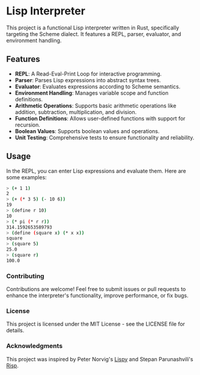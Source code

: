 # Lisp Interpreter

This project is a functional Lisp interpreter written in Rust, specifically targeting the Scheme dialect. It features a REPL, parser, evaluator, and environment handling.

## Features

- **REPL**: A Read-Eval-Print Loop for interactive programming.
- **Parser**: Parses Lisp expressions into abstract syntax trees.
- **Evaluator**: Evaluates expressions according to Scheme semantics.
- **Environment Handling**: Manages variable scope and function definitions.
- **Arithmetic Operations**: Supports basic arithmetic operations like addition, subtraction, multiplication, and division.
- **Function Definitions**: Allows user-defined functions with support for recursion.
- **Boolean Values**: Supports boolean values and operations.
- **Unit Testing**: Comprehensive tests to ensure functionality and reliability.

## Usage

In the REPL, you can enter Lisp expressions and evaluate them. Here are some examples:

```sh
> (+ 1 1)
2
> (+ (* 3 5) (- 10 6))
19
> (define r 10)
10
> (* pi (* r r))
314.1592653589793
> (define (square x) (* x x))
square
> (square 5)
25.0
> (square r)
100.0
```

### Contributing

Contributions are welcome! Feel free to submit issues or pull requests to enhance the interpreter's functionality, improve performance, or fix bugs.

### License

This project is licensed under the MIT License - see the LICENSE file for details.

### Acknowledgments

This project was inspired by Peter Norvig's [Lispy](http://norvig.com/lispy.html) and Stepan Parunashvili's [Risp](https://stopa.io/post/222).
